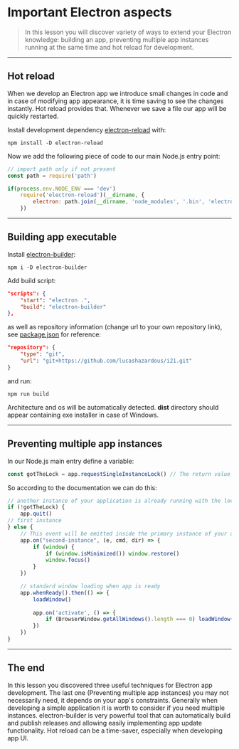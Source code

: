 # Important Electron aspects

> In this lesson you will discover variety of ways to extend your Electron knowledge: building an app, preventing multiple app instances running at the same time and hot reload for development.

---

## Hot reload

When we develop an Electron app we introduce small changes in code and in case of modifying app appearance, it is time saving to see the changes instantly. Hot reload provides that. Whenever we save a file our app will be quickly restarted.

Install development dependency [electron-reload](https://www.npmjs.com/package/electron-reload) with:

    npm install -D electron-reload

Now we add the following piece of code to our main Node.js entry point:

```js
// import path only if not present
const path = require('path')

if(process.env.NODE_ENV === 'dev')
    require('electron-reload')(__dirname, {
        electron: path.join(__dirname, 'node_modules', '.bin', 'electron')
    })
```

---

## Building app executable

Install [electron-builder](https://www.electron.build/):

```
npm i -D electron-builder
```

Add build script:

```json
"scripts": {
    "start": "electron .",
    "build": "electron-builder"
},
```

as well as repository information (change url to your own repository link), see [package.json](./src/package.json) for reference:

```json
"repository": {
    "type": "git",
    "url": "git+https://github.com/lucashazardous/i21.git"
}
```

and run:

```
npm run build
```

Architecture and os will be automatically detected. **dist** directory should appear containing exe installer in case of Windows.

---

## Preventing multiple app instances

In our Node.js main entry define a variable:

```js
const gotTheLock = app.requestSingleInstanceLock() // The return value of this method indicates whether or not this instance of your application successfully obtained the lock. If it failed to obtain the lock, you can assume that another instance of your application is already running with the lock and exit immediately.
```

So according to the documentation we can do this:

```js
// another instance of your application is already running with the lock so exit
if (!gotTheLock) {
	app.quit()
// first instance
} else {
    // This event will be emitted inside the primary instance of your application when a second instance has been executed and calls app.requestSingleInstanceLock(). When that happens we just restore the window if minimized and set focus on it.
	app.on("second-instance", (e, cmd, dir) => {
		if (window) {
			if (window.isMinimized()) window.restore()
			window.focus()
		}
	})

    // standard window loading when app is ready
    app.whenReady().then(() => {
        loadWindow()
    
        app.on('activate', () => {
            if (BrowserWindow.getAllWindows().length === 0) loadWindow()
        })
    })
}
```

---

## The end

In this lesson you discovered three useful techniques for Electron app development. The last one (Preventing multiple app instances) you may not necessarily need, it depends on your app's constraints. Generally when developing a simple application it is worth to consider if you need multiple instances. 
electron-builder is very powerful tool that can automatically build and publish releases and allowing easily implementing app update functionality.
Hot reload can be a time-saver, especially when developing app UI.